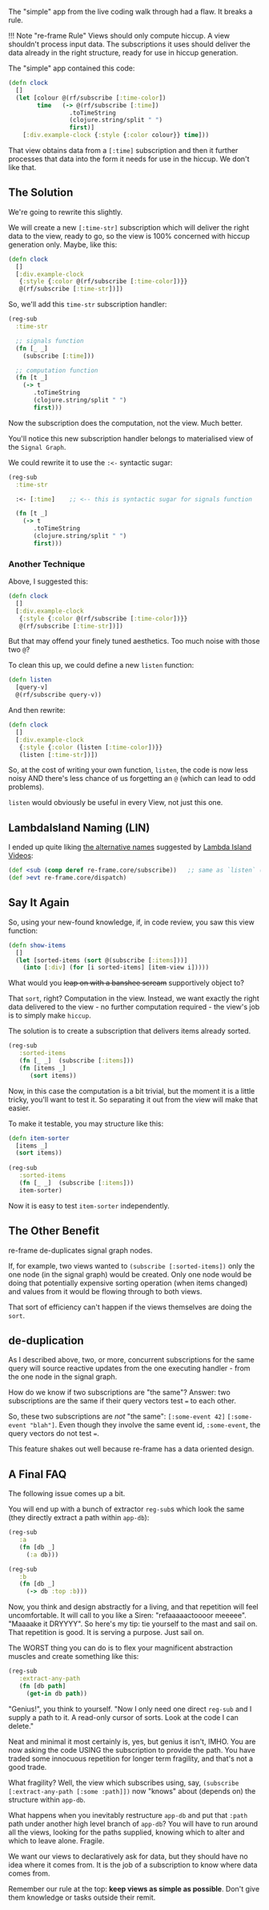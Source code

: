 
The "simple" app from the live coding walk through had a flaw. It breaks a rule.

!!! Note "re-frame Rule"
    Views should only compute hiccup. A view shouldn't process input data. The subscriptions it uses should 
    deliver the data already in the right structure, ready for use in hiccup generation.
 
The "simple" app contained this code:
```clj
(defn clock
  []
  (let [colour @(rf/subscribe [:time-color])
        time   (-> @(rf/subscribe [:time])
                 .toTimeString
                 (clojure.string/split " ")
                 first)]
    [:div.example-clock {:style {:color colour}} time]))
```

That view obtains data from a `[:time]` subscription and then it 
further processes that data into the form it needs for use in the hiccup.
We don't like that. 

## The Solution

We're going to rewrite this slightly. 

We will create a new `[:time-str]` subscription which will deliver the right data to the view, ready to go, so 
the view is 100% concerned with hiccup generation only. Maybe, like this:
```clj
(defn clock
  []
  [:div.example-clock
   {:style {:color @(rf/subscribe [:time-color])}}
   @(rf/subscribe [:time-str])])
```

So, we'll add this `time-str` subscription handler:
```clj
(reg-sub 
  :time-str 

  ;; signals function 
  (fn [_ _]  
    (subscribe [:time]))

  ;; computation function
  (fn [t _] 
    (-> t
       .toTimeString
       (clojure.string/split " ")
       first)))
```

Now the subscription does the computation, not the view. Much better. 

You'll notice this new subscription handler belongs to materialised view of the `Signal Graph`. 


We could rewrite it to use the `:<-` syntactic sugar:
```clj
(reg-sub 
  :time-str 

  :<- [:time]    ;; <-- this is syntactic sugar for signals function

  (fn [t _] 
    (-> t
       .toTimeString
       (clojure.string/split " ")
       first)))
```

### Another Technique

Above, I suggested this:
```clj
(defn clock
  []
  [:div.example-clock
   {:style {:color @(rf/subscribe [:time-color])}}
   @(rf/subscribe [:time-str])])
```

But that may offend your finely tuned aesthetics. Too much noise with those two `@`? 

To clean this up, we could define a new `listen` function: 
```clj
(defn listen 
  [query-v]
  @(rf/subscribe query-v))
```

And then rewrite: 
```clj
(defn clock
  []
  [:div.example-clock
   {:style {:color (listen [:time-color])}}
   (listen [:time-str])])
```
So, at the cost of writing your own function, `listen`, the code is now less noisy 
AND there's less chance of us forgetting an `@` (which can lead to odd problems).

`listen` would obviously be useful in every View, not just this one. 

## LambdaIsland Naming  (LIN)

I ended up quite liking [the alternative names](https://lambdaisland.com/blog/11-02-2017-re-frame-form-1-subscriptions) 
suggested by [Lambda Island Videos](https://lambdaisland.com/):

```clj
(def <sub (comp deref re-frame.core/subscribe))   ;; same as `listen` (above)
(def >evt re-frame.core/dispatch)
```

## Say It Again

So, using your new-found knowledge, if, in code review, you saw this view function:
```clj
(defn show-items
  []
  (let [sorted-items (sort @(subscribe [:items]))]  
    (into [:div] (for [i sorted-items] [item-view i]))))
```
What would you <s>leap on with a banshee scream</s> supportively object to?

That `sort`, right?  Computation in the view. Instead, we want exactly the right data 
delivered to the view - no further computation required - the view's job is to simply make `hiccup`. 

The solution is to create a subscription that delivers items already sorted. 
```clj
(reg-sub 
   :sorted-items 
   (fn [_ _]  (subscribe [:items]))
   (fn [items _]
      (sort items))
```

Now, in this case the computation is a bit trivial, but the moment it is
a little tricky, you'll want to test it.  So separating it out from the 
view will make that easier. 

To make it testable, you may structure like this:
```clj
(defn item-sorter
  [items _]
  (sort items))
  
(reg-sub 
   :sorted-items 
   (fn [_ _]  (subscribe [:items]))
   item-sorter)
```

Now it is easy to test `item-sorter` independently.  

## The Other Benefit

re-frame de-duplicates signal graph nodes.

If, for example, two views wanted to `(subscribe [:sorted-items])` only the one node 
(in the signal graph) would be created.  Only one node would be doing that 
potentially expensive sorting operation (when items changed) and values from 
it would be flowing through to both views.

That sort of efficiency can't happen if the views themselves are doing the `sort`.
 
## de-duplication

As I described above, two, or more, concurrent subscriptions for the same query will source 
reactive updates from the one executing handler - from the one node in the signal graph.

How do we know if two subscriptions are "the same"?  Answer: two subscriptions
are the same if their query vectors test `=` to each other.

So, these two subscriptions are *not* "the same":  `[:some-event 42]`  `[:some-event "blah"]`. Even
though they involve the same event id, `:some-event`, the query vectors do not test `=`.

This feature shakes out well because re-frame has a data oriented design. 

## A Final FAQ

The following issue comes up a bit.

You will end up with a bunch of extractor `reg-sub`s which
look the same (they directly extract a path within `app-db`):
```clj
(reg-sub 
   :a 
   (fn [db _] 
     (:a db)))
```

```clj
(reg-sub 
   :b 
   (fn [db _] 
     (-> db :top :b)))
```
 
Now, you think and design abstractly for a living, and that repetition will feel uncomfortable. It will
call to you like a Siren: "refaaaaactoooor meeeee". "Maaaake it DRYYYY".
So here's my tip:  tie yourself to the mast and sail on. That repetition is good. It is serving a purpose.
Just sail on.

The WORST thing you can do is to flex your magnificent abstraction muscles 
and create something like this:
```clj
(reg-sub 
   :extract-any-path
   (fn [db path]
     (get-in db path))
```

"Genius!", you think to yourself.  "Now I only need one direct `reg-sub` and I supply a path to it. 
A read-only cursor of sorts.  Look at the code I can delete."
 
Neat and minimal it most certainly is, yes, but genius it isn't, IMHO. You are now asking the 
code USING the subscription to provide the path.  You have traded some innocuous 
repetition for longer term fragility, and that's not a good trade.

What fragility? Well, the view which subscribes using, say, `(subscribe [:extract-any-path [:some :path]])` 
now "knows" about (depends on) the structure within `app-db`.

What happens when you inevitably restructure `app-db` and put that `:path` path under
another high level branch of `app-db`?  You will have to run around all the views,
looking for the paths supplied, knowing which to alter and which to leave alone. 
Fragile. 

We want our views to declaratively ask for data, but they should have 
no idea where it comes from. It is the job of a subscription to know where data comes from. 

Remember our rule at the top:  **keep views as simple as possible**. 
Don't give them knowledge or tasks outside their remit.


